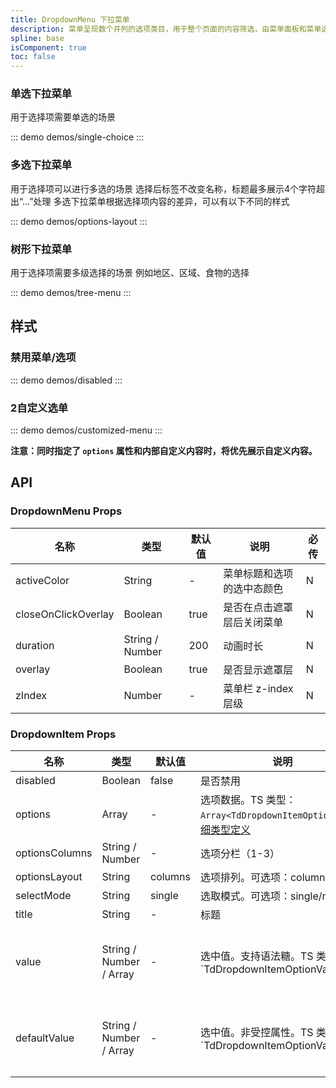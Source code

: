 ```yaml
---
title: DropdownMenu 下拉菜单
description: 菜单呈现数个并列的选项类目，用于整个页面的内容筛选，由菜单面板和菜单选项组成。
spline: base
isComponent: true
toc: false
---
```


### 单选下拉菜单
用于选择项需要单选的场景

::: demo demos/single-choice
:::


### 多选下拉菜单
用于选择项可以进行多选的场景
选择后标签不改变名称，标题最多展示4个字符超出“…”处理
多选下拉菜单根据选择项内容的差异，可以有以下不同的样式

::: demo demos/options-layout
:::

### 树形下拉菜单
用于选择项需要多级选择的场景 例如地区、区域、食物的选择

::: demo demos/tree-menu
:::

## 样式

### 禁用菜单/选项

::: demo demos/disabled
:::


### 2自定义选单

::: demo demos/customized-menu
:::

**注意：同时指定了 `options` 属性和内部自定义内容时，将优先展示自定义内容。**

## API

### DropdownMenu Props
名称 | 类型 | 默认值 | 说明 | 必传
-- | -- | -- | -- | --
activeColor | String | - | 菜单标题和选项的选中态颜色 | N
closeOnClickOverlay | Boolean | true | 是否在点击遮罩层后关闭菜单 | N
duration | String / Number | 200 | 动画时长 | N
overlay | Boolean | true | 是否显示遮罩层 | N
zIndex | Number | - | 菜单栏 z-index 层级 | N


### DropdownItem Props
名称 | 类型 | 默认值 | 说明 | 必传
-- | -- | -- | -- | --
disabled | Boolean | false | 是否禁用 | N
options | Array | - | 选项数据。TS 类型：`Array<TdDropdownItemOption>`。[详细类型定义](/tdesign-mobile-vue/tree/develop/src/dropdown-menu/type.ts) | N
optionsColumns | String / Number | - | 选项分栏（1-3） | N
optionsLayout | String | columns | 选项排列。可选项：columns/tree | N
selectMode | String | single | 选取模式。可选项：single/multi | N
title | String | - | 标题 | N
value | String / Number / Array | - | 选中值。支持语法糖。TS 类型：`TdDropdownItemOptionValueType | Array<TdDropdownItemOptionValueType> `。[详细类型定义](/tdesign-mobile-vue/tree/develop/src/dropdown-menu/type.ts) | N
defaultValue | String / Number / Array | - | 选中值。非受控属性。TS 类型：`TdDropdownItemOptionValueType | Array<TdDropdownItemOptionValueType> `。[详细类型定义](/tdesign-mobile-vue/tree/develop/src/dropdown-menu/type.ts) | N
